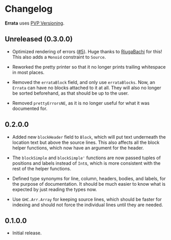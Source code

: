 # Changelog

**Errata** uses [PVP Versioning](https://pvp.haskell.org).

## Unreleased (0.3.0.0)

* Optimized rendering of errors ([#5](https://github.com/1Computer1/errata/pull/5)). Huge thanks to [RiugaBachi](https://github.com/RiugaBachi) for this! This also adds a `Monoid` constraint to `Source`.

* Reworked the pretty printer so that it no longer prints trailing whitespace in most places.

* Removed the `errataBlock` field, and only use `errataBlocks`. Now, an `Errata` can have no blocks attached to it at all. They will also no longer be sorted beforehand, as that should be up to the user.

* Removed `prettyErrorsNE`, as it is no longer useful for what it was documented for.

## 0.2.0.0

* Added new `blockHeader` field to `Block`, which will put text underneath the location text but above the source lines. This also affects all the block helper functions, which now have an argument for the header.

* The `blockSimple` and `blockSimple'` functions are now passed tuples of positions and labels instead of `Int`s, which is more consistent with the rest of the helper functions.

* Defined type synonyms for line, column, headers, bodies, and labels, for the purpose of documentation. It should be much easier to know what is expected by just reading the types now.

* Use `GHC.Arr.Array` for keeping source lines, which should be faster for indexing and should not force the individual lines until they are needed.

## 0.1.0.0

* Initial release.
